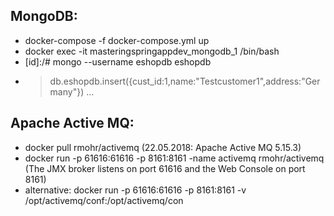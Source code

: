 
## MongoDB:
- docker-compose -f docker-compose.yml up
- docker exec -it masteringspringappdev_mongodb_1 /bin/bash
- [id]:/# mongo --username eshopdb eshopdb
- > db.eshopdb.insert({cust_id:1,name:"Testcustomer1",address:"Germany"}) ...

## Apache Active MQ:
- docker pull rmohr/activemq (22.05.2018: Apache Active MQ 5.15.3)
- docker run -p 61616:61616 -p 8161:8161 -name activemq rmohr/activemq (The JMX broker listens on port 61616
and the Web Console on port 8161)
- alternative: docker run -p 61616:61616 -p 8161:8161 -v /opt/activemq/conf:/opt/activemq/con